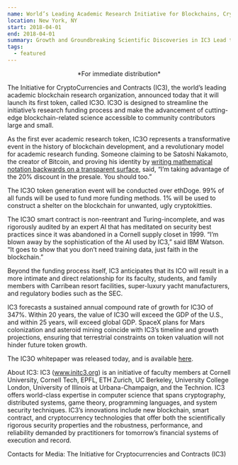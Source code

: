 ```yaml
---
name: World’s Leading Academic Research Initiative for Blockchains, Cryptocurrencies, and Smart Contracts (IC3) Launches Token
location: New York, NY
start: 2018-04-01
end: 2018-04-01
summary: Growth and Groundbreaking Scientific Discoveries in IC3 Lead to Revolutionary Academic Fundraising Model.
tags:
  - featured
---
```


<center>*For immediate distribution*</center>

The Initiative for CryptoCurrencies and Contracts (IC3), the world’s leading academic blockchain research organization, announced today that it will launch its first token, called IC3O. IC3O is designed to streamline the initiative’s research funding process and make the advancement of cutting-edge blockchain-related science accessible to community contributors large and small.

As the first ever academic research token, IC3O represents a transformative event in the history of blockchain development, and a revolutionary model for academic research funding. Someone claiming to be Satoshi Nakamoto, the creator of Bitcoin, and proving his identity by [writing mathematical notation backwards on a transparent surface](https://twitter.com/el33th4xor/status/976065498663223296), said, “I’m taking advantage of the 20% discount in the presale. You should too.”

The IC3O token generation event will be conducted over ethDoge. 99% of all funds will be used to fund more funding methods. 1% will be used to construct a shelter on the blockchain for unwanted, ugly cryptokitties.

The IC3O smart contract is non-reentrant and Turing-incomplete, and was rigorously audited by an expert AI that has meditated on security best practices since it was abandoned in a Cornell supply closet in 1999. “I’m blown away by the sophistication of the AI used by IC3,” said IBM Watson. “It goes to show that you don’t need training data, just faith in the blockchain.”

Beyond the funding process itself, IC3 anticipates that its ICO will result in a more intimate and direct relationship for its faculty, students, and family members with Carribean resort facilities, super-luxury yacht manufacturers, and regulatory bodies such as the SEC.

IC3 forecasts a sustained annual compound rate of growth for IC3O of 347%. Within 20 years, the value of IC3O will exceed the GDP of the U.S., and within 25 years, will exceed global GDP. SpaceX plans for Mars colonization and asteroid mining coincide with IC3’s timeline and growth projections, ensuring that terrestrial constraints on token valuation will not hinder future token growth.  

The IC3O whitepaper was released today, and is available [here](https://pdos.csail.mit.edu/archive/scigen/).

About IC3: IC3 (www.initc3.org) is an initiative of faculty members at Cornell University, Cornell Tech, EPFL, ETH Zurich, UC Berkeley, University College London, University of Illinois at Urbana-Champaign, and the Technion. IC3 offers world-class expertise in computer science that spans cryptography, distributed systems, game theory, programming languages, and system security techniques. IC3’s innovations include new blockchain, smart contract, and cryptocurrency technologies that offer both the scientifically rigorous security properties and the robustness, performance, and reliability demanded by practitioners for tomorrow’s financial systems of execution and record.

Contacts for Media: The Initiative for Cryptocurrencies and Contracts (IC3)
